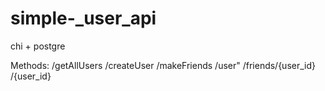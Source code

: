 # simple-_user_api

chi + postgre

Methods:
/getAllUsers
/createUser
/makeFriends
/user"
/friends/{user_id}
/{user_id}
